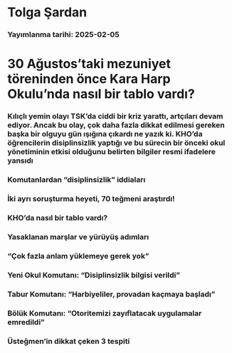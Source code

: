 # Tolga Şardan

### Yayımlanma tarihi: 2025-02-05

# 30 Ağustos’taki mezuniyet töreninden önce Kara Harp Okulu’nda nasıl bir tablo vardı?


### Kılıçlı yemin olayı TSK’da ciddi bir kriz yarattı, artçıları devam ediyor. Ancak bu olay, çok daha fazla dikkat edilmesi gereken başka bir olguyu gün ışığına çıkardı ne yazık ki. KHO’da öğrencilerin disiplinsizlik yaptığı ve bu sürecin bir önceki okul yönetiminin etkisi olduğunu belirten bilgiler resmi ifadelere yansıdı


### Komutanlardan “disiplinsizlik” iddiaları


### İki ayrı soruşturma heyeti, 70 teğmeni araştırdı!


### KHO’da nasıl bir tablo vardı?


### Yasaklanan marşlar ve yürüyüş adımları


### “Çok fazla anlam yüklemeye gerek yok”


### Yeni Okul Komutanı: “Disiplinsizlik bilgisi verildi”


### Tabur Komutanı: “Harbiyeliler, provadan kaçmaya başladı”


### Bölük Komutanı: “Otoritemizi zayıflatacak uygulamalar emredildi”


### Üsteğmen’in dikkat çeken 3 tespiti

